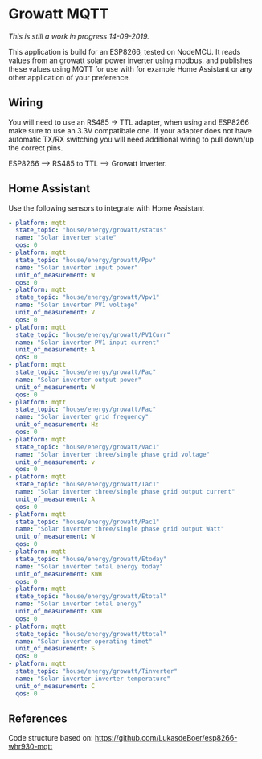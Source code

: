 # Growatt MQTT

_This is still a work in progress 14-09-2019._

This application is build for an ESP8266, tested on NodeMCU.
It reads values from an growatt solar power inverter using modbus. and publishes these values using MQTT for use with for example Home Assistant or any other application of your preference.

## Wiring

You will need to use an RS485 -> TTL adapter, when using and ESP8266 make sure to use an 3.3V compatibale one. If your adapter does not have automatic TX/RX switching you will need additional wiring to pull down/up the correct pins.

ESP8266 --> RS485 to TTL --> Growatt Inverter.

## Home Assistant
Use the following sensors to integrate with Home Assistant
``` YAML
- platform: mqtt
  state_topic: "house/energy/growatt/status"
  name: "Solar inverter state"
  qos: 0
- platform: mqtt
  state_topic: "house/energy/growatt/Ppv"
  name: "Solar inverter input power"
  unit_of_measurement: W
  qos: 0
- platform: mqtt
  state_topic: "house/energy/growatt/Vpv1"
  name: "Solar inverter PV1 voltage"
  unit_of_measurement: V
  qos: 0
- platform: mqtt
  state_topic: "house/energy/growatt/PV1Curr"
  name: "Solar inverter PV1 input current"
  unit_of_measurement: A
  qos: 0
- platform: mqtt
  state_topic: "house/energy/growatt/Pac"
  name: "Solar inverter output power"
  unit_of_measurement: W
  qos: 0
- platform: mqtt
  state_topic: "house/energy/growatt/Fac"
  name: "Solar inverter grid frequency"
  unit_of_measurement: Hz
  qos: 0
- platform: mqtt
  state_topic: "house/energy/growatt/Vac1"
  name: "Solar inverter three/single phase grid voltage"
  unit_of_measurement: v
  qos: 0
- platform: mqtt
  state_topic: "house/energy/growatt/Iac1"
  name: "Solar inverter three/single phase grid output current"
  unit_of_measurement: A
  qos: 0
- platform: mqtt
  state_topic: "house/energy/growatt/Pac1"
  name: "Solar inverter three/single phase grid output Watt"
  unit_of_measurement: W
  qos: 0
- platform: mqtt
  state_topic: "house/energy/growatt/Etoday"
  name: "Solar inverter total energy today"
  unit_of_measurement: KWH
  qos: 0
- platform: mqtt
  state_topic: "house/energy/growatt/Etotal"
  name: "Solar inverter total energy"
  unit_of_measurement: KWH
  qos: 0
- platform: mqtt
  state_topic: "house/energy/growatt/ttotal"
  name: "Solar inverter operating timet"
  unit_of_measurement: S
  qos: 0
- platform: mqtt
  state_topic: "house/energy/growatt/Tinverter"
  name: "Solar inverter inverter temperature"
  unit_of_measurement: C
  qos: 0
```

## References
Code structure based on: https://github.com/LukasdeBoer/esp8266-whr930-mqtt